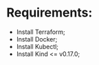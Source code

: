 # Requirements:
- Install Terraform;
- Install Docker;
- Install Kubectl;
- Install Kind <= v0.17.0;